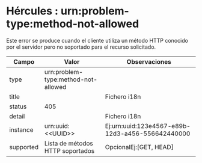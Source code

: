 # Hércules : urn:problem\-type:method\-not\-allowed



Este error se produce cuando el cliente utiliza un método HTTP conocido por el servidor pero no soportado para el recurso solicitado.



| Campo | Valor | Observaciones |
| --- | --- | --- |
| type | urn:problem\-type:method\-not\-allowed |  |
| title | | Fichero i18n | ProblemMessages.properties | | --- | --- | | Key | org.springframework.http.HttpStatus.METHOD\_NOT\_ALLOWED.message | | Ej:Method Not Allowed |
| status | 405 |  |
| detail | | Fichero i18n | ProblemMessages.properties | | --- | --- | | Key | org.springframework.web.HttpRequestMethodNotSupportedException.message | | Parámetros | | method | Nombre del método HTTP utilizado en la petición | | --- | --- | | | Ej:Method PATCH not supported |
| instance | urn:uuid:\<\<UUID\>\> | Ej:urn:uuid:123e4567\-e89b\-12d3\-a456\-556642440000 |
| supported | Lista de métodos HTTP soportados | OpcionalEj:\[GET, HEAD] |




